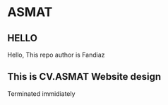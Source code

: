 # ASMAT
## HELLO
<HTML doctype!>
<html>
<head>
  <link rel="icon" href="">
  <link rel="stylesheet" href="">
 </head>
 <body>
  <p> Hello, This repo author is Fandiaz</p>
  <h2> This is CV.ASMAT Website design </h2>
  <p> Terminated immidiately</p>

  </body>
 </html>
